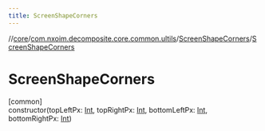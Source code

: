 ```yaml
---
title: ScreenShapeCorners
---
```

//[core](../../../index.html)/[com.nxoim.decomposite.core.common.ultils](../index.html)/[ScreenShapeCorners](index.html)/[ScreenShapeCorners](-screen-shape-corners.html)



# ScreenShapeCorners



[common]\
constructor(topLeftPx: [Int](https://kotlinlang.org/api/latest/jvm/stdlib/kotlin/-int/index.html), topRightPx: [Int](https://kotlinlang.org/api/latest/jvm/stdlib/kotlin/-int/index.html), bottomLeftPx: [Int](https://kotlinlang.org/api/latest/jvm/stdlib/kotlin/-int/index.html), bottomRightPx: [Int](https://kotlinlang.org/api/latest/jvm/stdlib/kotlin/-int/index.html))




